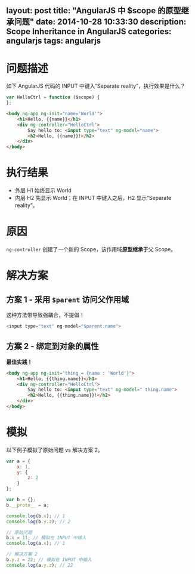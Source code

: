 ﻿layout: post
title: "AngularJS 中 $scope 的原型继承问题"
date: 2014-10-28 10:33:30
description: Scope Inheritance in AngularJS
categories: angularjs
tags: angularjs
---
# 问题描述

如下 AngularJS 代码的 INPUT 中键入“Separate reality”，执行效果是什么？

```javascript
var HelloCtrl = function ($scope) {
};
```

```html
<body ng-app ng-init="name='World'">
    <h1>Hello, {{name}}</h1>
    <div ng-controller="HelloCtrl">
        Say hello to: <input type="text" ng-model="name">
        <h2>Hello, {{name}}!</h2>
    </div>
</body>
```

# 执行结果

- 外层 H1 始终显示 World
- 内层 H2 先显示 World；在 INPUT 中键入之后，H2 显示“Separate reality”。

# 原因

`ng-controller` 创建了一个新的 Scope，该作用域**原型继承于**父 Scope。

# 解决方案

## 方案 1 - 采用 `$parent` 访问父作用域

这种方法带导致强耦合，不提倡！

```javascript
<input type="text" ng-model="$parent.name">
```

## 方案 2 - 绑定到对象的属性

**最佳实践！**

```html
<body ng-app ng-init="thing = {name : 'World'}">
    <h1>Hello, {{thing.name}}</h1>
    <div ng-controller="HelloCtrl">
        Say hello to: <input type="text" ng-model=" thing.name">
        <h2>Hello, {{thing.name}}!</h2>
    </div>
</body>
```

# 模拟

以下例子模拟了原始问题 vs 解决方案 2。

```javascript
var a = {
    x: 1,
    y: {
        z: 2
    }
};

var b = {};
b.__proto__ = a;

console.log(b.x); // 1
console.log(b.y.z); // 2

// 原始问题
b.x = 11; // 模拟在 INPUT 中输入
console.log(a.x); // 1

// 解决方案 2
b.y.z = 22; // 模拟在 INPUT 中输入
console.log(a.y.z); // 22
```
